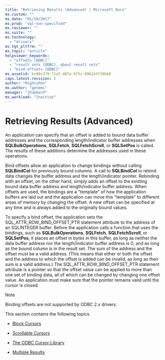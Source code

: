 ```yaml
---
title: "Retrieving Results (Advanced) | Microsoft Docs"
ms.custom: ""
ms.date: "01/19/2017"
ms.prod: "sql-non-specified"
ms.reviewer: ""
ms.suite: ""
ms.technology: 
  - "drivers"
ms.tgt_pltfrm: ""
ms.topic: "article"
helpviewer_keywords: 
  - "offsets [ODBC]"
  - "result sets [ODBC], about result sets"
  - "bind offsets [ODBC]"
ms.assetid: bc00c379-71a7-407a-975c-898243f39bb6
caps.latest.revision: 5
author: "MightyPen"
ms.author: "genemi"
manager: "jhubbard"
ms.workload: "Inactive"
---
```

# Retrieving Results (Advanced)
An application can specify that an offset is added to bound data buffer addresses and the corresponding length/indicator buffer addresses when **SQLBulkOperations**, **SQLFetch**, **SQLFetchScroll**, or **SQLSetPos** is called. The results of these additions determine the addresses used in these operations.  
  
 Bind offsets allow an application to change bindings without calling **SQLBindCol** for previously bound columns. A call to **SQLBindCol** to rebind data changes the buffer address and the length/indicator pointer. Rebinding with an offset, on the other hand, simply adds an offset to the existing bound data buffer address and length/indicator buffer address. When offsets are used, the bindings are a "template" of how the application buffers are laid out and the application can move this "template" to different areas of memory by changing the offset. A new offset can be specified at any time and is always added to the originally bound values.  
  
 To specify a bind offset, the application sets the SQL_ATTR_ROW_BIND_OFFSET_PTR statement attribute to the address of an SQLINTEGER buffer. Before the application calls a function that uses the bindings, such as **SQLBulkOperations**, **SQLFetch**, **SQLFetchScroll**, or **SQLSetPos**, it places an offset in bytes in this buffer, as long as neither the data buffer address nor the length/indicator buffer address is 0, and as long as the bound column is in the result set. The sum of the address and the offset must be a valid address. (This means that either or both the offset and the address to which the offset is added can be invalid, as long as their sum is a valid address.) The SQL_ATTR_ROW_BIND_OFFSET_PTR statement attribute is a pointer so that the offset value can be applied to more than one set of binding data, all of which can be changed by changing one offset value. An application must make sure that the pointer remains valid until the cursor is closed.  
  
> [!NOTE]  
>  Binding offsets are not supported by ODBC 2.*x* drivers.  
  
 This section contains the following topics.  
  
-   [Block Cursors](../../../odbc/reference/develop-app/block-cursors.md)  
  
-   [Scrollable Cursors](../../../odbc/reference/develop-app/scrollable-cursors.md)  
  
-   [The ODBC Cursor Library](../../../odbc/reference/develop-app/the-odbc-cursor-library.md)  
  
-   [Multiple Results](../../../odbc/reference/develop-app/multiple-results.md)

